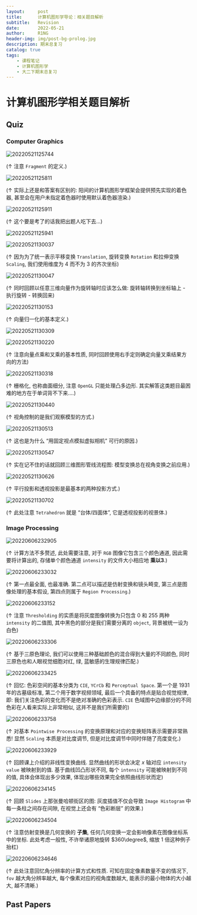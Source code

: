 ```yaml
---
layout:     post
title:      计算机图形学导论：相关题目解析
subtitle:   Revision
date:       2022-05-21
author:     R1NG
header-img: img/post-bg-prolog.jpg
description: 期末总复习
catalog: true
tags:
    - 课程笔记
    - 计算机图形学
    - 大二下期末总复习
---
```


# 计算机图形学相关题目解析

## Quiz

### Computer Graphics

![20220521125744](https://cdn.jsdelivr.net/gh/KirisameR/KirisameR.github.io/img/blogpost_images/20220521125744.png)

($\uparrow$ 注意 `Fragment` 的定义.)

![20220521125811](https://cdn.jsdelivr.net/gh/KirisameR/KirisameR.github.io/img/blogpost_images/20220521125811.png)

($\uparrow$ 实际上还是和答案有区别的: 阳间的计算机图形学框架会提供预先实现的着色器, 甚至会在用户未指定着色器时使用默认着色器渲染.)

![20220521125911](https://cdn.jsdelivr.net/gh/KirisameR/KirisameR.github.io/img/blogpost_images/20220521125911.png)

($\uparrow$ 这个要是考了的话我把出题人吃下去...)

![20220521125941](https://cdn.jsdelivr.net/gh/KirisameR/KirisameR.github.io/img/blogpost_images/20220521125941.png)

![20220521130037](https://cdn.jsdelivr.net/gh/KirisameR/KirisameR.github.io/img/blogpost_images/20220521130037.png)

($\uparrow$ 因为为了统一表示平移变换 `Translation`, 旋转变换 `Rotation` 和拉伸变换 `Scaling`, 我们使用维度为 $4$ 而不为 $3$ 的齐次坐标)

![20220521130047](https://cdn.jsdelivr.net/gh/KirisameR/KirisameR.github.io/img/blogpost_images/20220521130047.png)

($\uparrow$ 同时回顾以任意三维向量作为旋转轴时应该怎么做: 旋转轴转换到坐标轴上 - 执行旋转 - 转换回来)

![20220521130153](https://cdn.jsdelivr.net/gh/KirisameR/KirisameR.github.io/img/blogpost_images/20220521130153.png)

($\uparrow$ 向量归一化的基本定义.)

![20220521130309](https://cdn.jsdelivr.net/gh/KirisameR/KirisameR.github.io/img/blogpost_images/20220521130309.png)

![20220521130220](https://cdn.jsdelivr.net/gh/KirisameR/KirisameR.github.io/img/blogpost_images/20220521130220.png)

($\uparrow$ 注意向量点乘和叉乘的基本性质, 同时回顾使用右手定则确定向量叉乘结果方向的方法)

![20220521130318](https://cdn.jsdelivr.net/gh/KirisameR/KirisameR.github.io/img/blogpost_images/20220521130318.png)

($\uparrow$ 栅格化, 也称曲面细分, 注意 `OpenGL` 只能处理凸多边形. 其实解答这类题目最困难的地方在于单词背不下来....)

![20220521130440](https://cdn.jsdelivr.net/gh/KirisameR/KirisameR.github.io/img/blogpost_images/20220521130440.png)

($\uparrow$ 视角控制的是我们观察模型的方式.)

![20220521130513](https://cdn.jsdelivr.net/gh/KirisameR/KirisameR.github.io/img/blogpost_images/20220521130513.png)

($\uparrow$ 这也是为什么 “用固定视点模拟虚拟相机” 可行的原因.)

![20220521130547](https://cdn.jsdelivr.net/gh/KirisameR/KirisameR.github.io/img/blogpost_images/20220521130547.png)

($\uparrow$ 实在记不住的话就回顾三维图形管线流程图: 模型变换总在视角变换之前应用.)

![20220521130626](https://cdn.jsdelivr.net/gh/KirisameR/KirisameR.github.io/img/blogpost_images/20220521130626.png)

($\uparrow$ 平行投影和透视投影是最基本的两种投影方式.)

![20220521130702](https://cdn.jsdelivr.net/gh/KirisameR/KirisameR.github.io/img/blogpost_images/20220521130702.png)

($\uparrow$ 此处注意 `Tetrahedron` 就是 “台体/四面体”, 它是透视投影的视景体.)


### Image Processing

![20220606232905](https://cdn.jsdelivr.net/gh/KirisameR/KirisameR.github.io/img/blogpost_images/20220606232905.png)

($\uparrow$ 计算方法不多赘述, 此处需要注意, 对于 `RGB` 图像它包含三个颜色通道, 因此需要将计算出的, 存储单个颜色通道 `intensity` 的文件大小相应地 **乘以$3$**.)

![20220606233032](https://cdn.jsdelivr.net/gh/KirisameR/KirisameR.github.io/img/blogpost_images/20220606233032.png)

($\uparrow$ 第一点最全面, 也最准确. 第二点可以描述是仿射变换和镜头畸变, 第三点是图像处理的基本假设, 第四点则属于 `Region Processing`.)

![20220606233152](https://cdn.jsdelivr.net/gh/KirisameR/KirisameR.github.io/img/blogpost_images/20220606233152.png)

($\uparrow$ 注意 `Thresholding` 的实质是将灰度图像转换为只包含 $0$ 和 $255$ 两种 `intensity` 的二值图, 其中黑色的部分是我们需要分离的 `object`, 背景被统一设为白色)

![20220606233306](https://cdn.jsdelivr.net/gh/KirisameR/KirisameR.github.io/img/blogpost_images/20220606233306.png)

($\uparrow$ 基于三原色理论, 我们可以使用三种基础颜色的混合得到大量的不同颜色, 同时三原色也和人眼视觉细胞对红, 绿, 蓝敏感的生理规律匹配.)

![20220606233425](https://cdn.jsdelivr.net/gh/KirisameR/KirisameR.github.io/img/blogpost_images/20220606233425.png)

($\uparrow$ 回忆: 色彩空间的基本分类为 `CIE`, `YCrCb` 和 `Perceptual Space`. 第一个是 $1931$ 年的古墓级标准, 第二个用于数字视频领域, 最后一个具备的特点是贴合视觉规律, 即: 我们关注色彩的变化而不是绝对准确的色彩表示. `CIE` 色域图中边缘部分的不同色彩在人看来实际上非常相似, 这并不是我们所需要的)

![20220606233758](https://cdn.jsdelivr.net/gh/KirisameR/KirisameR.github.io/img/blogpost_images/20220606233758.png)

($\uparrow$ 对基本 `Pointwise Processing` 的变换原理和对应的变换矩阵表示需要非常熟悉! 显然 `Scaling` 本质是对比度调节, 但是对比度调节中同时伴随了亮度变化.)

![20220606233929](https://cdn.jsdelivr.net/gh/KirisameR/KirisameR.github.io/img/blogpost_images/20220606233929.png)

($\uparrow$ 回顾课上介绍的非线性变换曲线. 显然曲线的形状会决定 $x$ 轴对应 `intensity value` 被映射到的值. 基于曲线凹凸形状不同, 每个 `intensity` 可能被映射到不同的值, 具体会体现出多少效果, 体现出哪些效果完全依照曲线形状而定)

![20220606234145](https://cdn.jsdelivr.net/gh/KirisameR/KirisameR.github.io/img/blogpost_images/20220606234145.png)

($\uparrow$ 回顾 `Slides` 上那张曼哈顿街区的图: 灰度插值不仅会导致 `Image Histogram` 中每一条柱之间存在间隙, 在视觉上还会有 “色彩断层” 的效果.)

![20220606234504](https://cdn.jsdelivr.net/gh/KirisameR/KirisameR.github.io/img/blogpost_images/20220606234504.png)

($\uparrow$ 注意仿射变换是几何变换的 **子集**, 任何几何变换一定会影响像素在图像坐标系中的坐标. 此处考虑一般性, 不许举诸原地旋转 $360\degree$, 缩放 $1$ 倍这种例子抬杠)

![20220606234646](https://cdn.jsdelivr.net/gh/KirisameR/KirisameR.github.io/img/blogpost_images/20220606234646.png)

($\uparrow$ 此处注意回忆角分辨率的计算方式和性质. 可知在固定像素数量不变的情况下, `fov` 越大角分辨率越大, 每个像素对应的视角度数越大, 能表示的最小物体的大小越大, 越不清晰.)



## Past Papers